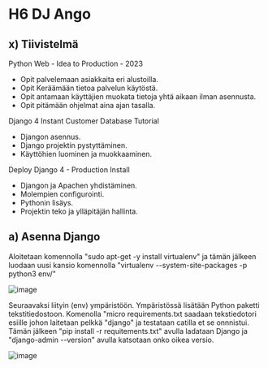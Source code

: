 # H6 DJ Ango

## x) Tiivistelmä

Python Web - Idea to Production - 2023
* Opit palvelemaan asiakkaita eri alustoilla.
* Opit Keräämään tietoa palvelun käytöstä.
* Opit antamaan käyttäjien muokata tietoja yhtä aikaan ilman asennusta.
* Opit pitämään ohjelmat aina ajan tasalla.

Django 4 Instant Customer Database Tutorial
* Djangon asennus.
* Django projektin pystyttäminen.
* Käyttöhien luominen ja muokkaaminen.

Deploy Django 4 - Production Install
* Djangon ja Apachen yhdistäminen.
* Molempien configurointi.
* Pythonin lisäys.
* Projektin teko ja ylläpitäjän hallinta.

## a) Asenna Django

Aloitetaan komennolla "sudo apt-get -y install virtualenv" ja tämän jälkeen luodaan uusi kansio komennolla "virtualenv --system-site-packages -p python3 env/"

![image](https://github.com/bgx088/linux-kurssi/assets/143337810/69720f3b-6f99-4620-b5ba-36c121576d6f)

Seuraavaksi liityin (env) ympäristöön. Ympäristössä lisätään Python paketti tekstitiedostoon. Komenolla "micro requirements.txt saadaan tekstiedotori esiille johon laitetaan pelkkä "django" ja testataan catilla et se onnnistui. Tämän jälkeen "pip install -r requitements.txt" avulla ladataan Django ja "django-admin --version" avulla katsotaan onko oikea versio.

![image](https://github.com/bgx088/linux-kurssi/assets/143337810/e434e037-0c8d-411f-a5ee-16a1f4239a21)
